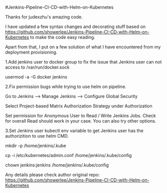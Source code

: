 #Jenkins-Pipeline-CI-CD-with-Helm-on-Kubernetes

Thanks for judexzhu's amazing code.

I have updated a few syntax changes and decorating stuff based on https://github.com/showerlee/Jenkins-Pipeline-CI-CD-with-Helm-on-Kubernetes to make the code easy reading.

Apart from that, I put on a few solution of what I have encountered from my deployment provisioning.

1.Add jenkins user to docker group to fix the issue that Jenkins user can not access to /var/run/docker.sock

usermod -a -G docker jenkins


2.Fix permission bugs while trying to use helm on pipeline.

Go to Jenkins --> Manage Jenkins --> Configure Global Security

Select Project-based Matrix Authorization Strategy under Authorization

Set permission for Anonymous User to Read / Write Jenkins Jobs. Check for overall Read should work in your case. You can also try other options.


3.Set Jenkins user kubectl env variable to get Jenkins user has the authorizition to use helm CMD. 

mkdir -p /home/jenkins/.kube

cp -i /etc/kubernetes/admin.conf /home/jenkins/.kube/config

chown jenkins:jenkins /home/jenkins/.kube/config


Any details please check author original repo: https://github.com/showerlee/Jenkins-Pipeline-CI-CD-with-Helm-on-Kubernetes
